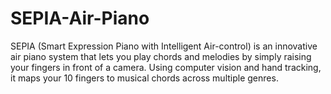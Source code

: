 # SEPIA-Air-Piano
SEPIA (Smart Expression Piano with Intelligent Air-control) is an innovative air piano system that lets you play chords and melodies by simply raising your fingers in front of a camera. Using computer vision and hand tracking, it maps your 10 fingers to musical chords across multiple genres.
